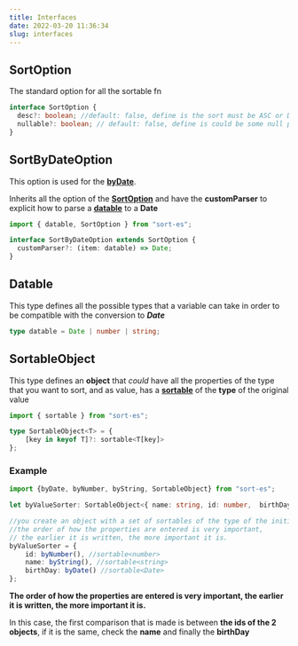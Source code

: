 ```yaml
---
title: Interfaces
date: 2022-03-20 11:36:34
slug: interfaces
---
```


## SortOption

The standard option for all the sortable fn

```typescript
interface SortOption {
  desc?: boolean; //default: false, define is the sort must be ASC or DESC
  nullable?: boolean; // default: false, define is could be some null prop
}
```

## SortByDateOption

This option is used for the [**byDate**](by-date).

Inherits all the option of the [**SortOption**](#sortoption) and have the **customParser** to
explicit how to parse a [**datable**](#datable) to a **Date**

```typescript
import { datable, SortOption } from "sort-es";

interface SortByDateOption extends SortOption {
  customParser?: (item: datable) => Date;
}
```

## Datable

This type defines all the possible types
that a variable can take in order to be compatible with the conversion to **_Date_**

```typescript
type datable = Date | number | string;
```

## SortableObject

This type defines an **object** that _could_ have all the properties of the type that you want to sort,
and as value, has a [**sortable**](sortable-introduction) of the **type** of the original value

```typescript
import { sortable } from "sort-es";

type SortableObject<T> = {
    [key in keyof T]?: sortable<T[key]>
};
```

### Example

```typescript
import {byDate, byNumber, byString, SortableObject} from "sort-es";

let byValueSorter: SortableObject<{ name: string, id: number,  birthDay: Date }>;

//you create an object with a set of sortables of the type of the initial object
//the order of how the properties are entered is very important,
// the earlier it is written, the more important it is.
byValueSorter = {
    id: byNumber(), //sortable<number>
    name: byString(), //sortable<string>
    birthDay: byDate() //sortable<Date>
};
```
**The order of how the properties are entered is very important, 
the earlier it is written, the more important it is.**

In this case, the first comparison that is made is between **the ids of the 2 objects**,
 if it is the same, check the **name** and finally the **birthDay**